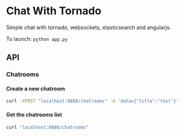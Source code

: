 Chat With Tornado
=================

Simple chat with tornado, websockets, elasticsearch and angularjs.

To launch: `python app.py`

API
---

### Chatrooms

#### Create a new chatroom
```bash
curl -XPOST "localhost:8888/chatrooms" -d 'data={"title":"test"}'
```

#### Get the chatrooms list
```bash
curl "localhost:8888/chatrooms"
```
